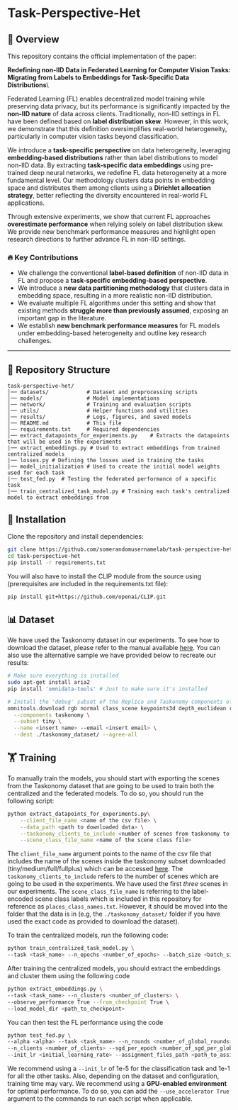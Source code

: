 # Task-Perspective-Het

## 📌 Overview

This repository contains the official implementation of the paper:

**Redefining non-IID Data in Federated Learning for Computer Vision Tasks: Migrating from Labels to Embeddings for Task-Specific Data Distributions**\

Federated Learning (FL) enables decentralized model training while preserving data privacy, but its performance is significantly impacted by the **non-IID nature** of data across clients. Traditionally, non-IID settings in FL have been defined based on **label distribution skew**. However, in this work, we demonstrate that this definition oversimplifies real-world heterogeneity, particularly in computer vision tasks beyond classification.

We introduce a **task-specific perspective** on data heterogeneity, leveraging **embedding-based distributions** rather than label distributions to model non-IID data. By extracting **task-specific data embeddings** using pre-trained deep neural networks, we redefine FL data heterogeneity at a more fundamental level. Our methodology clusters data points in embedding space and distributes them among clients using a **Dirichlet allocation strategy**, better reflecting the diversity encountered in real-world FL applications.

Through extensive experiments, we show that current FL approaches **overestimate performance** when relying solely on label distribution skew. We provide new benchmark performance measures and highlight open research directions to further advance FL in non-IID settings.

### 🔥 Key Contributions

- We challenge the conventional **label-based definition** of non-IID data in FL and propose a **task-specific embedding-based perspective**.
- We introduce a **new data partitioning methodology** that clusters data in embedding space, resulting in a more realistic non-IID distribution.
- We evaluate multiple FL algorithms under this setting and show that existing methods **struggle more than previously assumed**, exposing an important gap in the literature.
- We establish **new benchmark performance measures** for FL models under embedding-based heterogeneity and outline key research challenges.

---

## 📂 Repository Structure

```
task-perspective-het/
│── datasets/            # Dataset and preprocessing scripts
│── models/              # Model implementations
│── network/             # Training and evaluation scripts
│── utils/               # Helper functions and utilities
│── results/             # Logs, figures, and saved models
│── README.md            # This file
│── requirements.txt     # Required dependencies
│── extract_datapoints_for_experiments.py    # Extracts the datapoints that will be used in the experiments
|── extract_embeddings.py # Used to extract embeddings from trained centralized models
|── losses.py # Defining the losses used in training the tasks
|── model_initialization # Used to create the initial model weights used for each task
|── test_fed.py  # Testing the federated performance of a specific task
|── train_centralized_task_model.py # Training each task's centralized model to extract embeddings from
```

## 🚀 Installation

Clone the repository and install dependencies:

```bash
git clone https://github.com/somerandomusernamelab/task-perspective-het.git
cd task-perspective-het
pip install -r requirements.txt
```

You will also have to install the CLIP module from the source using (prerequisites are included in the requirements.txt file):

```bash
pip install git+https://github.com/openai/CLIP.git
```



## 📊 Dataset

We have used the Taskonomy dataset in our experiments. To see how to download the dataset, please refer to the manual available [here](https://github.com/StanfordVL/taskonomy/tree/master/data). You can also use the alternative sample we have provided below to recreate our results:

```bash
# Make sure everything is installed
sudo apt-get install aria2
pip install 'omnidata-tools' # Just to make sure it's installed

# Install the 'debug' subset of the Replica and Taskonomy components of the dataset
omnitools.download rgb normal class_scene keypoints3d depth_euclidean reshading segment_semantic \
  --components taskonomy \
  --subset tiny \
  --name <insert name> --email <insert email> \
  --dest ./taskonomy_dataset/ --agree-all
```

## 🏋️ Training

To manually train the models, you should start with exporting the scenes from the Taskonomy dataset that are going to be used to train both the centralized and the federated models. To do so, you should run the following script:

```bash
python extract_datapoints_for_experiments.py\
    --client_file_name <name of the csv file> \
    --data_path <path to downloaded data> \
    --taskonomy_clients_to_include <number of scenes from taskonomy to include> \
    --scene_class_file_name <name of the scene class file>
```

The `client_file_name` argument points to the name of the csv file that includes the name of the scenes inside the taskonomy subset downloaded (tiny/medium/full/fullplus) which can be accessed [here](https://github.com/StanfordVL/taskonomy/raw/master/data/assets/splits_taskonomy.zip). The `taskonomy_clients_to_include` refers to the number of scenes which are going to be used in the experiments. We have used the first _three_ scenes in our experiments. The `scene_class_file_name` is referring to the label-encoded scene class labels which is included in this repository for reference as `places_class_names.txt`. However, it should be moved into the folder that the data is in (e.g, the `./taskonomy_dataset/` folder if you have used the exact code as provided to download the dataset).

To train the centralized models, run the following code:

```bash
python train_centralized_task_model.py \
--task <task_name> --n_epochs <number_of_epochs> --batch_size <batch_size> --use_accelerator True --init_lr 1e-2 --data_path <path_to_dataset>
```

After training the centralized models, you should extract the embeddings and cluster them using the following code

```bash
python extract_embeddings.py \
--task <task_name> --n_clusters <number_of_clusters> \
--observe_performance True --from_checkpoint True \
--load_model_dir <path_to_checkpoint>
```

You can then test the FL performance using the code

```bash
python test_fed.py \
--alpha <alpha> --task <task_name> --n_rounds <number_of_global_rounds> --n_clusters <number_of_clusters> --type <embedding_based/class_based> \
--n_clients <number_of_clients> --sgd_per_epoch <number_of_sgd_per_global_round> \
--init_lr <initial_learning_rate> --assignment_files_path <path_to_assignment_file>
```

We recommend using a `--init_lr` of 1e-5 for the classification task and 1e-1 for all the other tasks. Also, depending on the dataset and configuration, training time may vary. We recommend using a **GPU-enabled environment** for optimal performance. To do so, you can add the `--use_accelerator True` argument to the commands to run each script when applicable.

